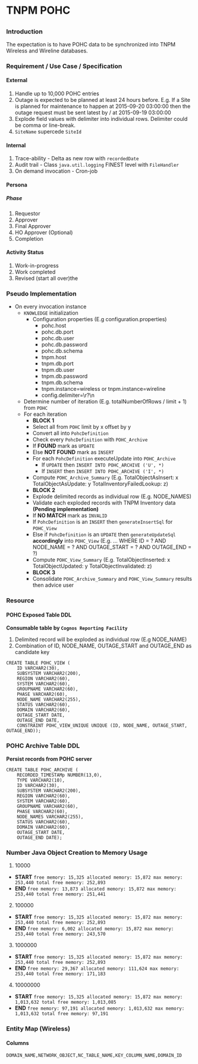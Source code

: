 # TNPM POHC

##

### Introduction

The expectation is to have POHC data to be synchronized into TNPM Wireless and Wireline databases.

### Requirement / Use Case / Specification

#### External

1. Handle up to 10,000 POHC entries
2. Outage is expected to be planned at least 24 hours before. E.g. If a Site is planned for maintenance to happen at 2015-09-20 03:00:00 then the outage request must be sent latest by / at 2015-09-19 03:00:00
3. Explode field values with delimiter into individual rows. Delimiter could be comma or line-break.
4. `SiteName` supercede `SiteId`

#### Internal

1. Trace-ability - Delta as new row with `recordedDate`
2. Audit trail - Class `java.util.logging` FINEST level with `FileHandler`
3. On demand invocation - Cron-job

#### Persona

##### Phase

1. Requestor
2. Approver
3. Final Approver
4. HO Approver (Optional)
5. Completion

#### Activity Status

1. Work-in-progress
2. Work completed
3. Revised (start all over)the

### Pseudo Implementation

* On every invocation instance
  * `KNOWLEDGE` initialization
      * Configuration properties (E.g configuration.properties)
          * pohc.host
          * pohc.db.port
          * pohc.db.user
          * pohc.db.password
          * pohc.db.schema
          * tnpm.host
          * tnpm.db.port
          * tnpm.db.user
          * tnpm.db.password
          * tnpm.db.schema
          * tnpm.instance=wireless or tnpm.instance=wireline
          * config.delimiter=\\r?\\n 
  * Determine number of iteration (E.g. totalNumberOfRows / limit + 1) from `POHC`
  * For each iteration
      * **BLOCK 1**
      * Select all from `POHC` limit by x offset by y
      * Convert all into `PohcDefinition`
      * Check every `PohcDefinition` with `POHC_Archive`
      * If **FOUND** mark as `UPDATE`
      * Else **NOT FOUND** mark as `INSERT`
      * For each `PohcDefinition` executeUpdate into `POHC_Archive`
          * If `UPDATE` then `INSERT INTO POHC_ARCHIVE ('U', *)`
          * If `INSERT` then `INSERT INTO POHC_ARCHIVE ('I', *)`
      * Compute `POHC_Archive_Summary` (E.g. TotalObjectAsInsert: x TotalObjectAsUpdate: y TotalInventoryFailedLookup: z) 
      * **BLOCK 2**
      * Explode delimited records as individual row (E.g. NODE_NAMES)
      * Validate each exploded records with TNPM Inventory data **(Pending implementation)**
      * If **NO MATCH** mark as `INVALID`
      * If `PohcDefinition` is an `INSERT` then `generateInsertSql` for `POHC_View`
      * Else if `PohcDefinition` is an `UPDATE` then `generateUpdateSql` **accordingly** into `POHC_View` (E.g. ... WHERE ID = ? AND NODE_NAME = ? AND OUTAGE_START = ? AND OUTAGE_END = ?) 
      * Compute `POHC_View_Summary` (E.g. TotalObjectInserted: x TotalObjectUpdated: y TotalObjectInvalidated: z)
      * **BLOCK 3**
  	  * Consolidate `POHC_Archive_Summary` and `POHC_View_Summary` results then advice user 

### Resource

#### POHC Exposed Table DDL

**Consumable table by `Cognos Reporting Facility`**

1. Delimited record will be exploded as individual row (E.g NODE_NAME)
2. Combination of ID, NODE_NAME, OUTAGE_START and OUTAGE_END as candidate key

```
CREATE TABLE POHC_VIEW (
	ID VARCHAR2(30),
	SUBSYSTEM VARCHAR2(200),
	REGION VARCHAR2(60),
	SYSTEM VARCHAR2(60),
	GROUPNAME VARCHAR2(60),
	PHASE VARCHAR2(60),
	NODE_NAME VARCHAR2(255),
	STATUS VARCHAR2(60),
	DOMAIN VARCHAR2(60),
	OUTAGE_START DATE,
	OUTAGE_END DATE,
	CONSTRAINT POHC_VIEW_UNIQUE UNIQUE (ID, NODE_NAME, OUTAGE_START, OUTAGE_END));
```

### POHC Archive Table DDL

**Persist records from POHC server**

```
CREATE TABLE POHC_ARCHIVE (
	RECORDED_TIMESTAMp NUMBER(13,0),
	TYPE VARCHAR2(10),
	ID VARCHAR2(30),
	SUBSYSTEM VARCHAR2(200),
	REGION VARCHAR2(60),
	SYSTEM VARCHAR2(60),
	GROUPNAME VARCHAR2(60),	
	PHASE VARCHAR2(60),
	NODE_NAMES VARCHAR2(255),
	STATUS VARCHAR2(60),
	DOMAIN VARCHAR2(60),
	OUTAGE_START DATE,
	OUTAGE_END DATE);
```

### Number Java Object Creation to Memory Usage

1. 10000
  * **START** `free memory: 15,325 allocated memory: 15,872 max memory: 253,440 total free memory: 252,893`
  * **END** `free memory: 13,873 allocated memory: 15,872 max memory: 253,440 total free memory: 251,441`
2. 100000
  * **START** `free memory: 15,325 allocated memory: 15,872 max memory: 253,440 total free memory: 252,893`
  * **END** `free memory: 6,002 allocated memory: 15,872 max memory: 253,440 total free memory: 243,570`
3. 1000000
  * **START** `free memory: 15,325 allocated memory: 15,872 max memory: 253,440 total free memory: 252,893`
  * **END** `free memory: 29,367 allocated memory: 111,624 max memory: 253,440 total free memory: 171,183`
4. 10000000
  * **START** `free memory: 15,325 allocated memory: 15,872 max memory: 1,013,632 total free memory: 1,013,085`
  * **END** `free memory: 97,191 allocated memory: 1,013,632 max memory: 1,013,632 total free memory: 97,191`

### Entity Map (Wireless)

#### Columns

`DOMAIN_NAME,NETWORK_OBJECT,NC_TABLE_NAME,KEY_COLUMN_NAME,DOMAIN_ID`
